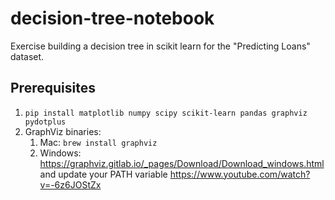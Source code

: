 # decision-tree-notebook

Exercise building a decision tree in scikit learn for the "Predicting Loans" dataset.

## Prerequisites

1. `pip install matplotlib numpy scipy scikit-learn pandas graphviz pydotplus`
2. GraphViz binaries:
	1. Mac: `brew install graphviz`
	2. Windows: https://graphviz.gitlab.io/_pages/Download/Download_windows.html and update your PATH variable https://www.youtube.com/watch?v=-6z6JOStZx
